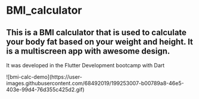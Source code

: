 # BMI_calculator

## This is a BMI calculator that is used to calculate your body fat based on your weight and height. It is a multiscreen app with awesome design.
It was developed in the Flutter Development bootcamp with Dart

<p align="left">
![bmi-calc-demo](https://user-images.githubusercontent.com/68492019/199253007-b00789a8-46e5-403e-99d4-76d355c425d2.gif)
</p>
